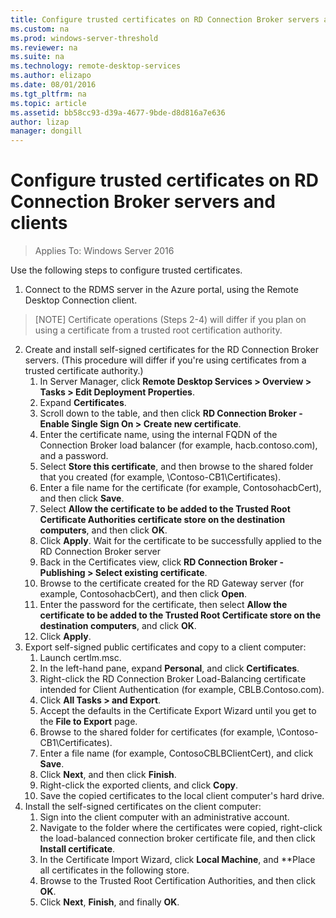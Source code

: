 ```yaml
---
title: Configure trusted certificates on RD Connection Broker servers and clients
ms.custom: na
ms.prod: windows-server-threshold
ms.reviewer: na
ms.suite: na
ms.technology: remote-desktop-services
ms.author: elizapo
ms.date: 08/01/2016
ms.tgt_pltfrm: na
ms.topic: article
ms.assetid: bb58cc93-d39a-4677-9bde-d8d816a7e636
author: lizap
manager: dongill
---
```

# Configure trusted certificates on RD Connection Broker servers and clients

>Applies To: Windows Server 2016

Use the following steps to configure trusted certificates.  
  
1. Connect to the RDMS server in the Azure portal, using the Remote Desktop Connection client.


>[NOTE] Certificate operations (Steps 2-4) will differ if you plan on using a certificate from a trusted root certification authority.  
2. Create and install self-signed certificates for the RD Connection Broker servers. (This procedure will differ if you're using certificates from a trusted certificate authority.)  
    1. In Server Manager, click **Remote Desktop Services > Overview > Tasks > Edit Deployment Properties**.   
    2. Expand **Certificates**.   
    3. Scroll down to the table, and then click **RD Connection Broker - Enable Single Sign On > Create new certificate**.  
    4. Enter the certificate name, using the internal FQDN of the Connection Broker load balancer (for example, hacb.contoso.com), and a password.   
    5. Select **Store this certificate**, and then browse to the shared folder that you created (for example,  \Contoso-CB1\Certificates).  
    6. Enter a file name for the certificate (for example, ContosohacbCert), and then click **Save**.   
    7. Select **Allow the certificate to be added to the Trusted Root Certificate Authorities certificate store on the destination computers**, and then click **OK**.   
    8. Click **Apply**. Wait for the certificate to be successfully applied to the RD Connection Broker server   
    9. Back in the Certificates view, click **RD Connection Broker - Publishing > Select existing certificate**.   
    10. Browse to the certificate created for the RD Gateway server (for example, ContosohacbCert), and then click **Open**.   
    11. Enter the password for the certificate, then select **Allow the certificate to be added to the Trusted Root Certificate store on the destination computers**, and click **OK**.   
    12. Click **Apply**.   
4. Export self-signed public certificates and copy to a client computer:   
    1. Launch certlm.msc.  
    2. In the left-hand pane, expand **Personal**, and click **Certificates**.  
    3. Right-click the RD Connection Broker Load-Balancing certificate intended for Client Authentication (for example, CBLB.Contoso.com).   
    4. Click **All Tasks > and Export**.   
    5. Accept the defaults in the Certificate Export Wizard until you get to the **File to Export** page.   
    6. Browse to the shared folder for certificates (for example, \Contoso-CB1\Certificates).    
    8. Enter a file name (for example, ContosoCBLBClientCert), and click **Save**.   
    9. Click **Next**, and then click **Finish**.   
    10. Right-click the exported clients, and click **Copy**.   
    11. Save the copied certificates to the local client computer's hard drive.   
5. Install the self-signed certificates on the client computer:   
    1. Sign into the client computer with an administrative account.  
    2. Navigate to the folder where the certificates were copied, right-click the load-balanced connection broker certificate file, and then click **Install certificate**.   
    3. In the Certificate Import Wizard, click **Local Machine**, and **Place all certificates in the following store.  
    4. Browse to the Trusted Root Certification Authorities, and then click **OK**.  
    5. Click **Next**, **Finish**, and finally **OK**.

